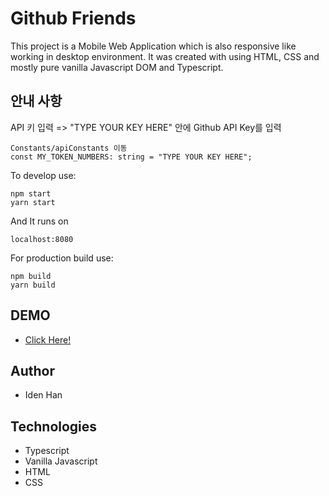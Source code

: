 # Github Friends

This project is a Mobile Web Application which is also responsive like working in desktop environment. It was created with using HTML, CSS and mostly pure vanilla Javascript DOM and Typescript.

## 안내 사항

API 키 입력 => "TYPE YOUR KEY HERE" 안에 Github API Key를 입력
```text
Constants/apiConstants 이동
const MY_TOKEN_NUMBERS: string = "TYPE YOUR KEY HERE";
```

To develop use:
```text
npm start
yarn start
```

And It runs on
```text
localhost:8080
```

For production build use:
```text
npm build
yarn build
```

## DEMO

- [Click Here!](https://bit.ly/3fRL8QF)

## Author

- Iden Han

## Technologies

- Typescript
- Vanilla Javascript 
- HTML
- CSS
